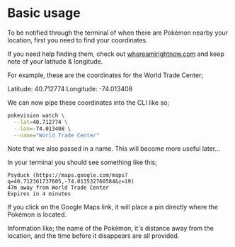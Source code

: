 # Basic usage

To be notified through the terminal of when there are Pokémon nearby your location, first you need to find your coordinates.

If you need help finding them, check out [whereamirightnow.com](https://whereamirightnow.com) and keep note of your latitude & longitude.

For example, these are the coordinates for the World Trade Center;

Latitude: 40.712774
Longitude: -74.013408

We can now pipe these coordinates into the CLI like so;

```sh
pokevision watch \
  --lat=40.712774 \
  --lon=-74.013408 \
  --name="World Trade Center"
```

Note that we also passed in a name. This will become more useful later...

In your terminal you should see something like this;

```
Psyduck (https://maps.google.com/maps?q=40.712361737605,-74.013532760584&z=19)
47m away from World Trade Center
Expires in 4 minutes

```

If you click on the Google Maps link, it will place a pin directly where the Pokémon is located.

Information like; the name of the Pokémon, it's distance away from the location, and the time before it disappears are all provided.

